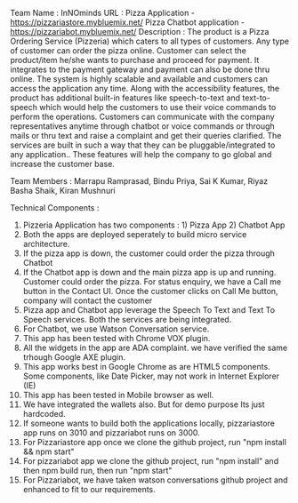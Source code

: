 Team Name 	: InNOminds
URL 		:  Pizza Application 			- https://pizzariastore.mybluemix.net/
			   Pizza Chatbot application 	-  https://pizzariabot.mybluemix.net/
Description	:	The product is a Pizza Ordering Service (Pizzeria) which caters to all types of customers. Any type of customer can order the pizza online. Customer can select the product/item he/she wants to purchase and proceed for payment. It integrates to the payment gateway and payment can also be done thru online. The system is highly scalable and available and customers can access the application any time. Along with the accessibility features, the product has additional built-in features like speech-to-text  and text-to-speech which would help the customers to use their voice commands to perform the operations. Customers can communicate with the company representatives anytime through chatbot or voice commands or through mails or thru text and raise a complaint and get their queries clarified. The services are built in such a way that they can be pluggable/integrated to any application.. These features will help the company to go global and increase the customer base.

Team Members : Marrapu Ramprasad, Bindu Priya, Sai K Kumar, Riyaz Basha Shaik, Kiran Mushnuri

Technical Components : 
1) Pizzeria Application has two components : 1) Pizza App 2) Chatbot App
2) Both the apps are deployed seperately to build micro service architecture.
3) If the pizza app is down, the customer could order the pizza through Chatbot
4) If the Chatbot app is down and the main pizza app is up and running. Customer could order the pizza. For status enquiry, we have a Call me button in the Contact UI. Once the customer clicks on Call Me button, company will contact the customer
5) Pizza app and Chatbot app leverage the Speech To Text and Text To Speech services. Both the services are being integrated.
6) For Chatbot, we use Watson Conversation service.
7) This app has been tested with Chrome VOX plugin.
8) All the widgets in the app are ADA complaint. we have verified the same trhough Google AXE plugin.
9) This app works best in Google Chrome as are HTML5 components. Some components, like Date Picker, may not work in Internet Explorer (IE)
10) This app has been tested in Mobile browser as well.
11) We have integrated the wallets also. But for demo purpose Its just hardcoded.
12) If someone wants to build both the applications locally, pizzariastore app runs on 3010 and pizzariabot runs on 3000.
13) For Pizzariastore app once we clone the github project, run "npm install && npm start"
14) For pizzariabot app we clone the github project, run "npm install" and then npm build run, then run "npm start"
13) For Pizzariabot, we have taken watson conversations github project and enhanced to fit to our requirements.
